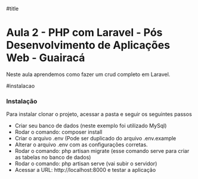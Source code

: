 #title
<h1>Aula 2 - PHP com Laravel - Pós Desenvolvimento de Aplicações Web - Guairacá</h1>

<p>Neste aula aprendemos como fazer um crud completo em Laravel.</p>

#instalacao
<h3>Instalação</h3>

Para instalar clonar o projeto, acessar a pasta e seguir os seguintes passos
<ul>
  <li>Criar seu banco de dados (neste exemplo foi utilizado MySql)</li>
  <li>Rodar o comando: composer install</li>
  <li>Criar o arquivo .env (Pode ser duplicado do arquivo .env.example</li>
  <li>Alterar o arquivo .env com as configurações corretas.</li>
  <li>Rodar o comando: php artisan migrate (esse comando serve para criar as tabelas no banco de dados)</li>
  <li>Rodar o comando: php artisan serve (vai subir o servidor)</li>
  <li>Acessar a URL: http://localhost:8000 e testar a aplicação</li>
</ul>
